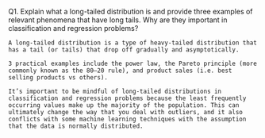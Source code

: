 Q1. Explain what a long-tailed distribution is and provide three examples of relevant phenomena that have long tails. Why are they important in classification and regression problems?

```
A long-tailed distribution is a type of heavy-tailed distribution that has a tail (or tails) that drop off gradually and asymptotically.

3 practical examples include the power law, the Pareto principle (more commonly known as the 80–20 rule), and product sales (i.e. best selling products vs others).

It’s important to be mindful of long-tailed distributions in classification and regression problems because the least frequently occurring values make up the majority of the population. This can ultimately change the way that you deal with outliers, and it also conflicts with some machine learning techniques with the assumption that the data is normally distributed.
```